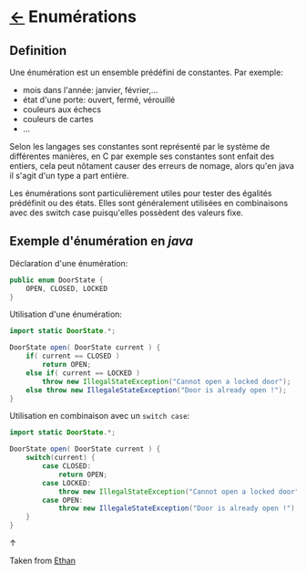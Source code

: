 # [$\leftarrow$](../README.md) Enumérations

## Definition

Une énumération est un ensemble prédéfini de constantes. Par exemple:

- mois dans l'année: janvier, février,...
- état d'une porte: ouvert, fermé, vérouillé
- couleurs aux échecs
- couleurs de cartes
- ...

Selon les langages ses constantes sont représenté par le système de différentes manières, en C par exemple ses constantes sont enfait des entiers, cela peut nôtament causer des erreurs de nomage, alors qu'en java il s'agit d'un type a part entière.

Les énumérations sont particulièrement utiles pour tester des égalités prédéfinit ou des états. Elles sont généralement utilisées en combinaisons avec des switch case puisqu'elles possèdent des valeurs fixe.

## Exemple d'énumération en *java*

Déclaration d'une énumération:

```java
public enum DoorState {
    OPEN, CLOSED, LOCKED
}
```

Utilisation d'une énumération:

```java
import static DoorState.*;

DoorState open( DoorState current ) {
    if( current == CLOSED )
        return OPEN;
    else if( current == LOCKED )
        throw new IllegalStateException("Cannot open a locked door");
    else throw new IllegaleStateException("Door is already open !");
}
```

Utilisation en combinaison avec un `switch case`:

```java
import static DoorState.*;

DoorState open( DoorState current ) {
    switch(current) {
        case CLOSED:
            return OPEN;
        case LOCKED:
            throw new IllegalStateException("Cannot open a locked door");
        case OPEN:
            throw new IllegaleStateException("Door is already open !");
    }
}
```

$\uparrow$

Taken from [Ethan](https://github.com/dracoanguis/Objet-Oriente/blob/main/Preparation_Oral.md)
